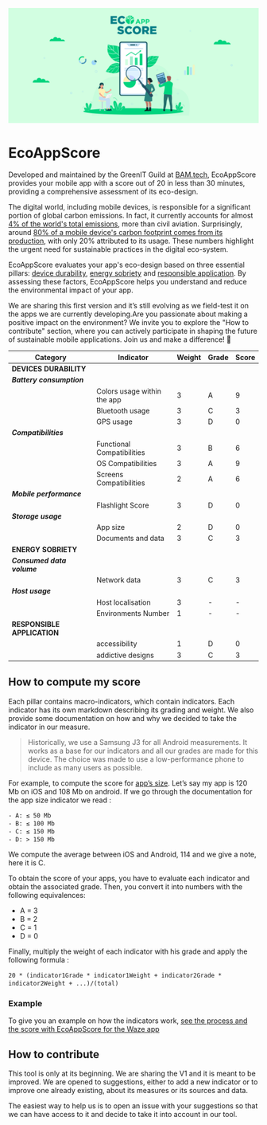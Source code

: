 ![](./assets/BannerEcoAppScore.png)

# EcoAppScore

Developed and maintained by the GreenIT Guild at [BAM.tech](https://www.bam.tech/), EcoAppScore provides your mobile app with a score out of 20 in less than 30 minutes, providing a comprehensive assessment of its eco-design.

The digital world, including mobile devices, is responsible for a significant portion of global carbon emissions. In fact, it currently accounts for almost [4% of the world's total emissions](https://www.cell.com/patterns/fulltext/S2666-3899(21)00188-4), more than civil aviation. Surprisingly, around [80% of a mobile device's carbon footprint comes from its production](https://www.senat.fr/rap/r19-555/r19-5551.pdf), with only 20% attributed to its usage. These numbers highlight the urgent need for sustainable practices in the digital eco-system.

EcoAppScore evaluates your app's eco-design based on three essential pillars: [device durability](./devicesDurability/devicesDurability.md), [energy sobriety](./energySobriety/energySobriety.md) and [responsible application](./responsibleApplication/responsibleApplication.md/). By assessing these factors, EcoAppScore helps you understand and reduce the environmental impact of your app.

We are sharing this first version and it’s still evolving as we field-test it on the apps we are currently developing.Are you passionate about making a positive impact on the environment? We invite you to explore the "How to contribute" section, where you can actively participate in shaping the future of sustainable mobile applications. Join us and make a difference! 🌱


| Category                | Indicator            | Weight | Grade | Score |
|----------------------|------------------------|--------|-------|-----|
| **DEVICES DURABILITY**   |                        |        |       |     |
| ***Battery consumption***|                    |        |       |     |
|                      | Colors usage within the app| 3    | A     | 9   |
|                      | Bluetooth usage        | 3      | C     | 3   |
|                      | GPS usage              | 3      | D     | 0   |
| ***Compatibilities***|                        |        |       |     |
|                      | Functional Compatibilities | 3  | B | 6 |
|                      | OS Compatibilities     | 3      | A     | 9   |
|                      | Screens Compatibilities| 2     | A     | 6   |
| ***Mobile performance***|                     |        |       |     |
|                      | Flashlight Score       | 3      | D     | 0   |
| ***Storage usage***  |                        |        |       |     |
|                      | App size               | 2      | D     | 0   |
|                      | Documents and data     | 3      | C     | 3   |
| **ENERGY SOBRIETY**      |                        |        |       |     |
| ***Consumed data volume***|                   |        |       |     |
|                      | Network data           | 3      | C     | 3   |
|***Host usage***      |                        |        |       |     |
|                      | Host localisation      | 3      |    -   |  -   |
|                      | Environments Number    | 1      |   -    |  -   |
| **RESPONSIBLE APPLICATION** |                     |        |       |     |
|                      | accessibility          | 1      | D     | 0   |
|                      | addictive designs      | 3      | C     | 3   |
## How to compute my score

Each pillar contains macro-indicators, which contain indicators. Each indicator has its own markdown describing its grading and weight. We also provide some documentation on how and why we decided to take the indicator in our measure.

> Historically, we use a Samsung J3 for all Android measurements. It works as a base for our indicators and all our grades are made for this device. The choice was made to use a low-performance phone to include as many users as possible.

For example, to compute the score for [app’s size][1]. Let’s say my app is 120 Mb on iOS and 108 Mb on android. If we go through the documentation for the app size indicator we read :

```
- A: ≤ 50 Mb
- B: ≤ 100 Mb
- C: ≤ 150 Mb
- D: > 150 Mb
```

We compute the average between iOS and Android, 114 and we give a note, here it is C.

To obtain the score of your apps, you have to evaluate each indicator and obtain the associated grade. Then, you convert it into numbers with the following equivalences:

- A = 3
- B = 2
- C = 1
- D = 0

Finally, multiply the weight of each indicator with his grade and apply the following formula :

```
20 * (indicator1Grade * indicator1Weight + indicator2Grade * indicator2Weight + ...)/(total)
```

### Example

To give you an example on how the indicators work, [see the process and the score with EcoAppScore for the Waze app](./WazeExample.md)

## How to contribute

This tool is only at its beginning. We are sharing the V1 and it is meant to be improved. We are opened to suggestions, either to add a new indicator or to improve one already existing, about its measures or its sources and data.

The easiest way to help us is to open an issue with your suggestions so that we can have access to it and decide to take it into account in our tool.

[1]: ./devicesDurability/storageUsage/appSize.md
